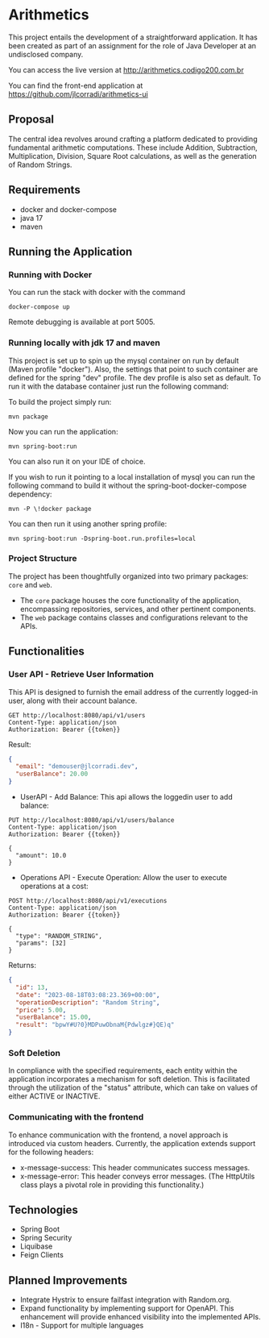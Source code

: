 # Arithmetics

This project entails the development of a straightforward application. It has been created as part of an assignment for
the role of Java Developer at an undisclosed company.

You can access the live version at http://arithmetics.codigo200.com.br

You can find the front-end application at https://github.com/jlcorradi/arithmetics-ui 

## Proposal

The central idea revolves around crafting a platform dedicated to providing fundamental arithmetic computations. These
include Addition, Subtraction, Multiplication, Division, Square Root calculations, as well as the generation of Random
Strings.

## Requirements

- docker and docker-compose
- java 17
- maven

## Running the Application

### Running with Docker

You can run the stack with docker with the command

```shell
docker-compose up
```

Remote debugging is available at port 5005.

### Running locally with jdk 17 and maven

This project is set up to spin up the mysql container on run by default (Maven profile "docker"). Also, the settings
that point to such container are defined for the spring "dev" profile. The dev profile is also set as default. To run it
with the database container just run the following command:

To build the project simply run:

```shell
mvn package 
```

Now you can run the application:

```shell
mvn spring-boot:run
```

You can also run it on your IDE of choice.

If you wish to run it pointing to a local installation of mysql you can run the following command to build it without
the spring-boot-docker-compose dependency:

```shell
mvn -P \!docker package
```

You can then run it using another spring profile:

```shell
mvn spring-boot:run -Dspring-boot.run.profiles=local
```

### Project Structure

The project has been thoughtfully organized into two primary packages: `core` and `web`.

- The `core` package houses the core functionality of the application, encompassing repositories, services, and other
  pertinent components.
- The `web` package contains classes and configurations relevant to the APIs.

## Functionalities

### User API - Retrieve User Information

This API is designed to furnish the email address of the currently logged-in user, along with their account balance.

```http
GET http://localhost:8080/api/v1/users
Content-Type: application/json
Authorization: Bearer {{token}}
```

Result:

```json
{
  "email": "demouser@jlcorradi.dev",
  "userBalance": 20.00
}
```

- UserAPI - Add Balance: This api allows the loggedin user to add balance:

```http
PUT http://localhost:8080/api/v1/users/balance
Content-Type: application/json
Authorization: Bearer {{token}}

{
  "amount": 10.0
} 
```

- Operations API - Execute Operation: Allow the user to execute operations at a cost:

```http
POST http://localhost:8080/api/v1/executions
Content-Type: application/json
Authorization: Bearer {{token}}

{
  "type": "RANDOM_STRING",
  "params": [32]
} 
```

Returns:

```json
{
  "id": 13,
  "date": "2023-08-18T03:08:23.369+00:00",
  "operationDescription": "Random String",
  "price": 5.00,
  "userBalance": 15.00,
  "result": "bpwY#U?0}MDPuwObnaM{Pdwlgz#}QE)q"
}
```

### Soft Deletion

In compliance with the specified requirements, each entity within the application incorporates a mechanism for soft
deletion. This is facilitated through the utilization of the "status" attribute, which can take on values of either
ACTIVE or INACTIVE.

### Communicating with the frontend

To enhance communication with the frontend, a novel approach is introduced via custom headers. Currently, the
application extends support for the following headers:

- x-message-success: This header communicates success messages.
- x-message-error: This header conveys error messages. (The HttpUtils class plays a pivotal role in providing this
  functionality.)

## Technologies

- Spring Boot
- Spring Security
- Liquibase
- Feign Clients

## Planned Improvements

- Integrate Hystrix to ensure failfast integration with Random.org.
- Expand functionality by implementing support for OpenAPI. This enhancement will provide enhanced visibility into the
  implemented APIs.
- I18n - Support for multiple languages